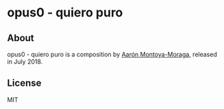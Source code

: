 # opus0 - quiero puro

## About

opus0 - quiero puro is a composition by [Aarón Montoya-Moraga](http://montoyamoraga.io/), released in July 2018.

## License

MIT
